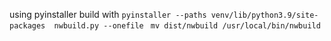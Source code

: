 using pyinstaller build with
`pyinstaller --paths venv/lib/python3.9/site-packages  nwbuild.py --onefile `
`mv dist/nwbuild /usr/local/bin/nwbuild `

